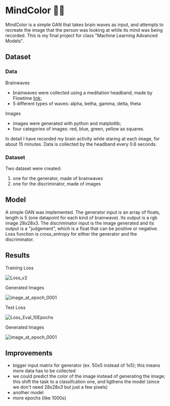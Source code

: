 # MindColor 🧠🌊
MindColor is a simple GAN that takes brain waves as input, and attempts to recreate the image that the person was looking at while its mind was being recorded.
This is my final project for class "Machine Learning Advanced Models".

## Dataset

### Data
Brainwaves
- brainwaves were collected using a meditation headband, made by Flowtime [link](https://www.meetflowtime.com/);
- 5 different types of waves: alpha, betha, gamma, delta, theta

Images
- images were generated with python and matplotlib;
- four categories of images: red, blue, green, yellow as squares.
  
In detail I have recorded my brain activity while staring at each image, for about 15 minutes. 
Data is collected by the headband every 0.6 seconds.

### Dataset
Two dataset were created:
1. one for the generator, made of brainwaves
2. one for the discriminator, made of images

## Model

A simple GAN was implemented. The generator input is an array of floats, length is 5 (one datapoint for each kind of brainwave). Its output is a rgb image 28x28x3. The discriminator input is the image generated and its output is a "judgement", which is a float that can be positive or negative. Loss function is cross_entropy for either the generator and the discriminator.

## Results
Training Loss

![Loss_v2](https://github.com/enaikey00/MindColor/assets/64537810/6f16c08c-cef9-4661-abb5-a949f2ee974c)

Generated Images

![image_at_epoch_0001](https://github.com/enaikey00/MindColor/assets/64537810/39d8db30-a847-4c6b-9b06-44a19f563fad)

Test Loss

![Loss_Eval_10Epochs](https://github.com/enaikey00/MindColor/assets/64537810/1aad40af-ff92-4c98-bde6-aff24a4d5a4b)

Generated Images

![image_at_epoch_0001](https://github.com/enaikey00/MindColor/assets/64537810/cf4feee6-4965-4834-812e-9a3d6730a8ad)

## Improvements
- bigger input matrix for generator (ex. 50x5 instead of 1x5); this means more data has to be collected
- we could predict the color of the image instead of generating the image; this shift the task to a classifcation one, and ligthens the model (since we don't need 28x28x3 but just a few pixels)
- another model
- more epochs (like 1000s)
